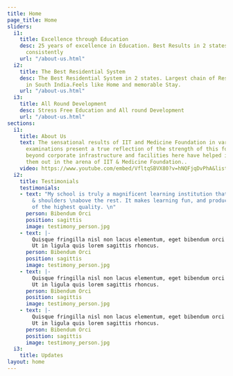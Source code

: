 ```yaml
---
title: Home
page_title: Home
sliders:
  i1:
    title: Excellence through Education
    desc: 25 years of excellence in Education. Best Results in 2 states year on year
      consistently
    url: "/about-us.html"
  i2:
    title: The Best Residential System
    desc: The Best Residential System in 2 states. Largest chain of Residential Schools
      in South India.Feels like Home and memorable Stay.
    url: "/about-us.html"
  i3:
    title: All Round Development
    desc: Stress Free Education and All round Development
    url: "/about-us.html"
sections:
  i1:
    title: About Us
    text: The sensational results of IIT and Medicine Foundation in various entrance
      examinations present a true reflection of the strength of this foundation. The
      beyond corporate infrastructure and facilities here have helped in singling
      them out in the arena of IIT & Medicine Foundation..
    video: https://www.youtube.com/embed/VfltqSBVX80?v=hNQFjqDvPhA&list=PLx-qGAzjv13c00FYZMLAJm65WjsT3ZmDR
  i2:
    title: Testimonials
    testimonials:
    - text: "My school is truly a magnificent learning institution that stands head
        & shoulders \nabove the rest. It makes learning fun, and produces students
        of the highest quality. \n"
      person: Bibendum Orci
      position: sagittis
      image: testimony_person.jpg
    - text: |-
        Quisque fringilla nisl non lacus elementum, eget bibendum orci ornare.
        Ut in ligula quis lorem sagittis rhoncus.
      person: Bibendum Orci
      position: sagittis
      image: testimony_person.jpg
    - text: |-
        Quisque fringilla nisl non lacus elementum, eget bibendum orci ornare.
        Ut in ligula quis lorem sagittis rhoncus.
      person: Bibendum Orci
      position: sagittis
      image: testimony_person.jpg
    - text: |-
        Quisque fringilla nisl non lacus elementum, eget bibendum orci ornare.
        Ut in ligula quis lorem sagittis rhoncus.
      person: Bibendum Orci
      position: sagittis
      image: testimony_person.jpg
  i3:
    title: Updates
layout: home
---
```


